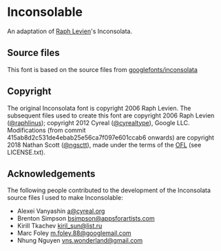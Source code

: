 # Inconsolable
An adaptation of [Raph Levien](https://github.com/raphlinus)'s Inconsolata.

## Source files
This font is based on the source files from [googlefonts/inconsolata][source]

[source]: https://github.com/googlefonts/inconsolata

## Copyright
The original Inconsolata font is copyright 2006 Raph Levien. The subsequent files used to create this font are copyright 2006 Raph Levien ([@raphlinus][]); copyright 2012 Cyreal ([@cyrealtype][]), Google LLC. Modifications (from commit 415ab8d2c531de4ebab25e56ca7f097e601ccab6 onwards) are copyright 2018 Nathan Scott ([@ngsctt][]), made under the terms of the [OFL][] (see LICENSE.txt).

[@raphlinus]:   https://github.com/raphlinus
[@cyrealtype]:  https://github.com/cyrealtype
[@ngsctt]:      https://github.com/ngsctt
[OFL]:          http://scripts.sil.org/OFL

## Acknowledgements
The following people contributed to the development of the Inconsolata source files I used to make Inconsolable:

* Alexei Vanyashin <a@cyreal.org>
* Brenton Simpson <bsimpson@appsforartists.com>
* Kirill Tkachev <kiril_sun@list.ru>
* Marc Foley <m.foley.88@googlemail.com>
* Nhung Nguyen <vns.wonderland@gmail.com>
